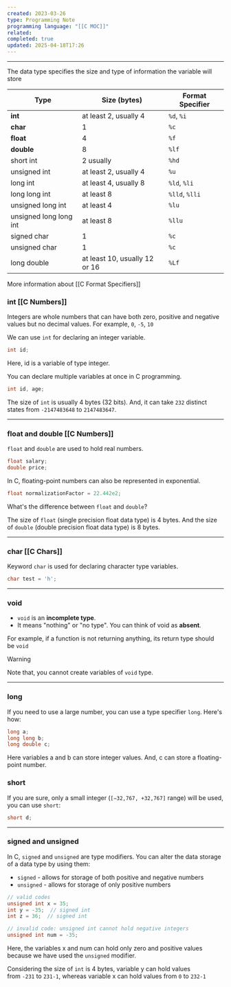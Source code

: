 ```yaml
---
created: 2023-03-26
type: Programming Note
programming language: "[[C MOC]]"
related: 
completed: true
updated: 2025-04-18T17:26
---
```

---
The data type specifies the size and type of information the variable will store


| Type                   | Size (bytes)                  | Format Specifier |
| ---------------------- | ----------------------------- | ---------------- |
| **int**                | at least 2, usually 4         | `%d`, `%i`       |
| **char**               | 1                             | `%c`             |
| **float**              | 4                             | `%f`             |
| **double**             | 8                             | `%lf`            |
| short int              | 2 usually                     | `%hd`            |
| unsigned int           | at least 2, usually 4         | `%u`             |
| long int               | at least 4, usually 8         | `%ld`, `%li`     |
| long long int          | at least 8                    | `%lld`, `%lli`   |
| unsigned long int      | at least 4                    | `%lu`            |
| unsigned long long int | at least 8                    | `%llu`           |
| signed char            | 1                             | `%c`             |
| unsigned char          | 1                             | `%c`             |
| long double            | at least 10, usually 12 or 16 | `%Lf`            |

More information about [[C Format Specifiers]]

### int [[C Numbers]]

Integers are whole numbers that can have both zero, positive and negative values but no decimal values. For example, `0`, `-5`, `10`

We can use `int` for declaring an integer variable.

```c
int id;
```

Here, id is a variable of type integer.

You can declare multiple variables at once in C programming.

```c
int id, age;
```
The size of `int` is usually 4 bytes (32 bits). And, it can take `232` distinct states from `-2147483648` to `2147483647`.

---
### float and double [[C Numbers]]

`float` and `double` are used to hold real numbers.
```c
float salary;
double price;
```

In C, floating-point numbers can also be represented in exponential. 
```c
float normalizationFactor = 22.442e2;
```

What's the difference between `float` and `double`?

The size of `float` (single precision float data type) is 4 bytes. And the size of `double` (double precision float data type) is 8 bytes.

---
### char [[C Chars]]

Keyword `char` is used for declaring character type variables.
```c
char test = 'h';
```

---

### void
- `void` is an **incomplete type**. 
- It means "nothing" or "no type". You can think of void as **absent**.

For example, if a function is not returning anything, its return type should be `void`

>[!warning]
>Note that, you cannot create variables of `void` type.

---

### long
If you need to use a large number, you can use a type specifier `long`. Here's how:
``` c
long a;
long long b;
long double c;
```
Here variables a and b can store integer values. And, c can store a floating-point number.

### short
If you are sure, only a small integer (`[−32,767, +32,767]` range) will be used, you can use `short`:
```c
short d;
```

---

### signed and unsigned

In C, `signed` and `unsigned` are type modifiers. You can alter the data storage of a data type by using them:
-   `signed` - allows for storage of both positive and negative numbers
-   `unsigned` - allows for storage of only positive numbers

``` c
// valid codes
unsigned int x = 35;
int y = -35;  // signed int
int z = 36;  // signed int

// invalid code: unsigned int cannot hold negative integers
unsigned int num = -35;
```
Here, the variables x and num can hold only zero and positive values because we have used the `unsigned` modifier.

Considering the size of `int` is 4 bytes, variable y can hold values from `-231` to `231-1`, whereas variable x can hold values from `0` to `232-1`